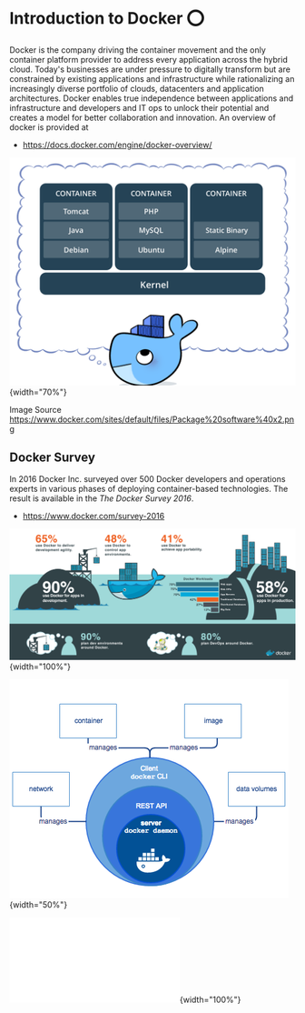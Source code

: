 # Introduction to Docker :o:

<!--- 

Disclaimer: If you reached this file via github, it is ok to make a pull request 
for this file to correct it. However, viewing this file is only done properly 
in the ePub. Thus we recommend that you go to 

https://github.com/cloudmesh-community/book/blob/master/README.md

and download the appropriate ePub
--->

Docker is the company driving the container movement and the only
container platform provider to address every application across the
hybrid cloud. Today's businesses are under pressure to digitally
transform but are constrained by existing applications and
infrastructure while rationalizing an increasingly diverse portfolio of
clouds, datacenters and application architectures. Docker enables true
independence between applications and infrastructure and developers and
IT ops to unlock their potential and creates a model for better
collaboration and innovation. An overview of docker is provided at

* <https://docs.docker.com/engine/docker-overview/>

![Docker Containers](images/docker-container.png){width="70%"}

Image Source
<https://www.docker.com/sites/default/files/Package%20software%40x2.png>

## Docker Survey

In 2016 Docker Inc. surveyed over 500 Docker developers and operations
experts in various phases of deploying container-based technologies. The
result is available in the *The Docker Survey 2016*.

* <https://www.docker.com/survey-2016>

![Docker Survey Results 2016 ](images/docker-survey.png){width="100%"}

![Docker Engine Component Flow](images/engine-components-flow.png){width="50%"}

![Docker Architecture](images/docker-architecture.pdf){width="100%"}

